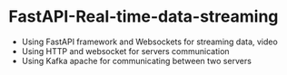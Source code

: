 # FastAPI-Real-time-data-streaming

- Using FastAPI framework and Websockets for streaming data, video
- Using HTTP and websocket for servers communication
- Using Kafka apache for communicating between two servers
